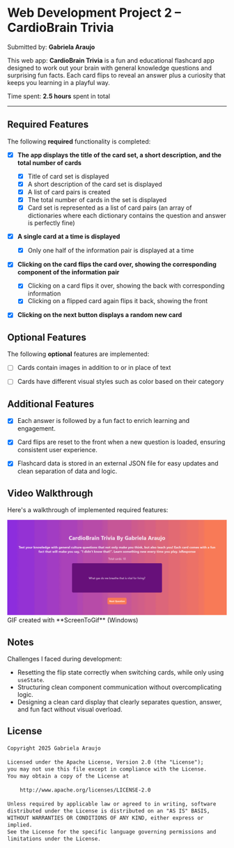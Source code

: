 # Web Development Project 2 – **CardioBrain Trivia**

Submitted by: **Gabriela Araujo**

This web app: **CardioBrain Trivia** is a fun and educational flashcard app designed to work out your brain with general knowledge questions and surprising fun facts. Each card flips to reveal an answer plus a curiosity that keeps you learning in a playful way.

Time spent: **2.5 hours** spent in total

---

## Required Features

The following **required** functionality is completed:

- [x] **The app displays the title of the card set, a short description, and the total number of cards**
  - [x] Title of card set is displayed 
  - [x] A short description of the card set is displayed 
  - [x] A list of card pairs is created
  - [x] The total number of cards in the set is displayed 
  - [x] Card set is represented as a list of card pairs (an array of dictionaries where each dictionary contains the question and answer is perfectly fine)
- [x] **A single card at a time is displayed**
  - [x] Only one half of the information pair is displayed at a time
- [x] **Clicking on the card flips the card over, showing the corresponding component of the information pair**
  - [x] Clicking on a card flips it over, showing the back with corresponding information 
  - [x] Clicking on a flipped card again flips it back, showing the front
- [x] **Clicking on the next button displays a random new card**


## Optional Features

The following **optional** features are implemented:

- [ ] Cards contain images in addition to or in place of text
- [ ] Cards have different visual styles such as color based on their category


## Additional Features

* [x] Each answer is followed by a fun fact to enrich learning and engagement.
* [x] Card flips are reset to the front when a new question is loaded, ensuring consistent user experience.
* [x] Flashcard data is stored in an external JSON file for easy updates and clean separation of data and logic.


## Video Walkthrough

Here's a walkthrough of implemented required features:

<img src='VideoWalkthrough.gif' title='Video Walkthrough' width='' alt='Video Walkthrough' />
GIF created with **ScreenToGif** (Windows)



## Notes

Challenges I faced during development:
- Resetting the flip state correctly when switching cards, while only using `useState`.
- Structuring clean component communication without overcomplicating logic.
- Designing a clean card display that clearly separates question, answer, and fun fact without visual overload.


## License

    Copyright 2025 Gabriela Araujo

    Licensed under the Apache License, Version 2.0 (the "License");
    you may not use this file except in compliance with the License.
    You may obtain a copy of the License at

        http://www.apache.org/licenses/LICENSE-2.0

    Unless required by applicable law or agreed to in writing, software
    distributed under the License is distributed on an "AS IS" BASIS,
    WITHOUT WARRANTIES OR CONDITIONS OF ANY KIND, either express or implied.
    See the License for the specific language governing permissions and
    limitations under the License.
